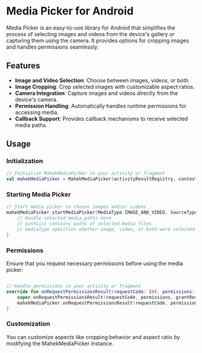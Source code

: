 # Media Picker for Android

Media Picker is an easy-to-use library for Android that simplifies the process of selecting images and videos from the device's gallery or capturing them using the camera. It provides options for cropping images and handles permissions seamlessly.

## Features

- **Image and Video Selection**: Choose between images, videos, or both.
- **Image Cropping**: Crop selected images with customizable aspect ratios.
- **Camera Integration**: Capture images and videos directly from the device's camera.
- **Permission Handling**: Automatically handles runtime permissions for accessing media.
- **Callback Support**: Provides callback mechanisms to receive selected media paths.

## Usage

### Initialization

```kotlin
// Initialize MahekMediaPicker in your activity or fragment
val mahekMediaPicker = MahekMediaPicker(activityResultRegistry, context)
```

### Starting Media Picker
```kotlin
// Start media picker to choose images and/or videos
mahekMediaPicker.startMediaPicker(MediaType.IMAGE_AND_VIDEO, SourceType.CAMERA_AND_GALLERY) { pathList, mediaType ->
    // Handle selected media paths here
    // pathList contains paths of selected media files
    // mediaType specifies whether image, video, or both were selected
}
```

### Permissions

Ensure that you request necessary permissions before using the media picker:
```kotlin

// Handle permissions in your activity or fragment
override fun onRequestPermissionsResult(requestCode: Int, permissions: Array<out String>, grantResults: IntArray) {
    super.onRequestPermissionsResult(requestCode, permissions, grantResults)
    mahekMediaPicker.onRequestPermissionsResult(requestCode, permissions, grantResults)
}
```


### Customization

You can customize aspects like cropping behavior and aspect ratio by modifying the MahekMediaPicker instance.



